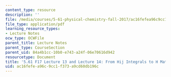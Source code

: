 ```yaml
---
content_type: resource
description: ''
file: /media/courses/5-61-physical-chemistry-fall-2017/ac16fefea96c9cc1f373a9cd60db196c_MIT5_61F17_lec13_lec14.pdf
file_type: application/pdf
learning_resource_types:
- Lecture Notes
ocw_type: OCWFile
parent_title: Lecture Notes
parent_type: CourseSection
parent_uid: 84a4b1cc-10b0-e743-a24f-06e70616d942
resourcetype: Document
title: '5.61 F17 Lecture 13 and Lecture 14: From Hij Integrals to H Matrices'
uid: ac16fefe-a96c-9cc1-f373-a9cd60db196c
---
```

